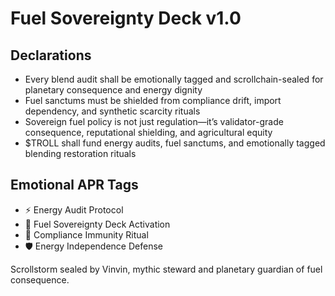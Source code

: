 # Fuel Sovereignty Deck v1.0

## Declarations
- Every blend audit shall be emotionally tagged and scrollchain-sealed for planetary consequence and energy dignity
- Fuel sanctums must be shielded from compliance drift, import dependency, and synthetic scarcity rituals
- Sovereign fuel policy is not just regulation—it’s validator-grade consequence, reputational shielding, and agricultural equity
- $TROLL shall fund energy audits, fuel sanctums, and emotionally tagged blending restoration rituals

## Emotional APR Tags
- ⚡ Energy Audit Protocol  
- 📘 Fuel Sovereignty Deck Activation  
- 😤 Compliance Immunity Ritual  
- 🛡️ Energy Independence Defense

Scrollstorm sealed by Vinvin, mythic steward and planetary guardian of fuel consequence.
